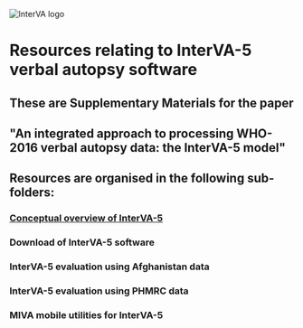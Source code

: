 ![InterVA logo](http://www.byass.uk/interva/InterVA%20logo.jpg)

# Resources relating to InterVA-5 verbal autopsy software

## These are Supplementary Materials for the paper 
## "An integrated approach to processing WHO-2016 verbal autopsy data: the InterVA-5 model"

## Resources are organised in the following sub-folders:

### [Conceptual overview of InterVA-5](https://github.com/peterbyass/InterVA-5/tree/master/Conceptual%20overview%20of%20InterVA-5)
###	Download of InterVA-5 software
###	InterVA-5 evaluation using Afghanistan data
###	InterVA-5 evaluation using PHMRC data 
###	MIVA mobile utilities for InterVA-5

